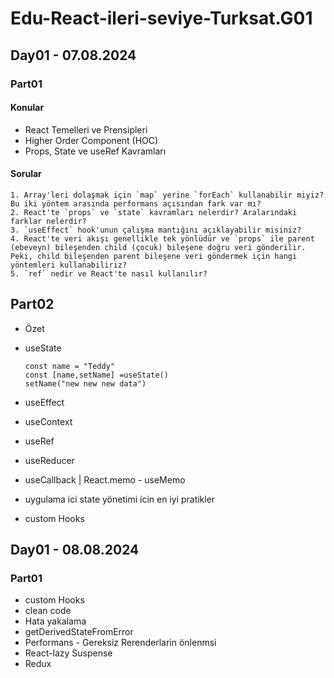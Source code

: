 # Edu-React-ileri-seviye-Turksat.G01

## Day01 - 07.08.2024

### Part01

#### Konular

- React Temelleri ve Prensipleri
- Higher Order Component (HOC)
- Props, State ve useRef Kavramları

#### Sorular

```node
1. Array'leri dolaşmak için `map` yerine `forEach` kullanabilir miyiz? Bu iki yöntem arasında performans açısından fark var mı?
2. React'te `props` ve `state` kavramları nelerdir? Aralarındaki farklar nelerdir?
3. `useEffect` hook'unun çalışma mantığını açıklayabilir misiniz?
4. React'te veri akışı genellikle tek yönlüdür ve `props` ile parent (ebeveyn) bileşenden child (çocuk) bileşene doğru veri gönderilir. Peki, child bileşenden parent bileşene veri göndermek için hangi yöntemleri kullanabiliriz?
5. `ref` nedir ve React'te nasıl kullanılır?
```

## Part02

- Özet
- useState

  ```node
  const name = "Teddy"
  const [name,setName] =useState()
  setName("new new new data")
  ```

- useEffect
- useContext
- useRef
- useReducer
- useCallback | React.memo - useMemo
- uygulama ici state yönetimi icin en iyi pratikler
- custom Hooks


## Day01 - 08.08.2024

### Part01

- custom Hooks
- clean code
- Hata yakalama
- getDerivedStateFromError
- Performans - Gereksiz Rerenderlarin önlenmsi
- React-lazy Suspense
- Redux